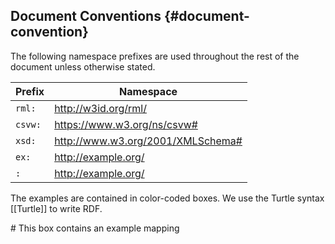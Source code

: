 ## Document Conventions {#document-convention}

The following namespace prefixes are used throughout the rest of the document unless otherwise stated.

| Prefix  | Namespace                         |
| ------- | --------------------------------- |
| `rml:`  | http://w3id.org/rml/              |
| `csvw:` | https://www.w3.org/ns/csvw#       |
| `xsd:`  | http://www.w3.org/2001/XMLSchema# |
| `ex:`   | http://example.org/               |
| `:`     | http://example.org/               |

The examples are contained in color-coded boxes. We use the Turtle syntax [[Turtle]] to write RDF.

<aside class="ex-mapping">
# This box contains an example mapping
</aside>

